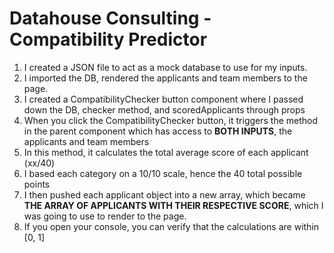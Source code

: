 # Datahouse Consulting - Compatibility Predictor

1. I created a JSON file to act as a mock database to use for my inputs.
2. I imported the DB, rendered the applicants and team members to the page.
3. I created a CompatibilityChecker button component where I passed down the DB, checker method, and scoredApplicants through props
4. When you click the CompatibilityChecker button, it triggers the method in the parent component which has access to **BOTH INPUTS**, the applicants and team members
5. In this method, it calculates the total average score of each applicant (xx/40)
6. I based each category on a 10/10 scale, hence the 40 total possible points
7. I then pushed each applicant object into a new array, which became **THE ARRAY OF APPLICANTS WITH THEIR RESPECTIVE SCORE**, which I was going to use to render to the page.
8. If you open your console, you can verify that the calculations are within [0, 1]
